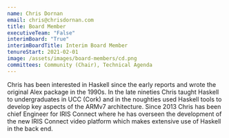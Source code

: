 ```yaml
---
name: Chris Dornan
email: chris@chrisdornan.com
title: Board Member
executiveTeam: "False"
interimBoard: "True"
interimBoardTitle: Interim Board Member
tenureStart: 2021-02-01
image: /assets/images/board-members/cd.png
committees: Community (Chair), Technical Agenda
---
```

Chris has been interested in Haskell since the early reports and wrote the original Alex package in the 1990s. In the late nineties Chris taught Haskell to undergraduates in UCC (Cork) and in the noughties used Haskell tools to develop key aspects of the ARMv7 architecture. Since 2013 Chris has been chief Engineer for IRIS Connect where he has overseen the development of the new IRIS Connect video platform which makes extensive use of Haskell in the back end.
